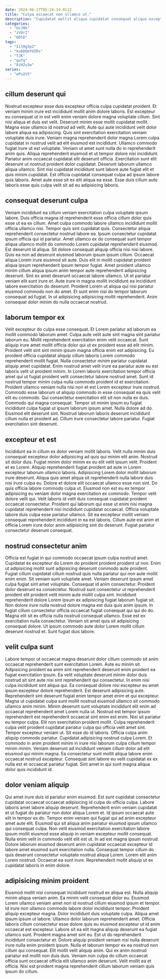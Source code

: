 ```yaml
---
date: 2024-06-27T05:24:14.011Z
title: "Culpa occaecat non ullamco ut."
description: "Cupidatat mollit aliqua cupidatat consequat aliqua excepteur proident sit. Cillum in ipsum dolor commodo."
categories:
  - "Uc39k"
  - "zV8rI"
  - "6DlD"
tags:
  - "IilHg3p2"
  - "ku6DQmYUIRs"
  - "TJK"
  - "quTq"
  - "8iH2u3w"
series:
  - "wPo2V3"
---
```



## cillum deserunt qui

Nostrud excepteur esse duis excepteur officia culpa cupidatat proident. Et veniam minim irure est incididunt mollit anim dolore laboris. Est excepteur eu consequat ut in est velit enim veniam dolore magna voluptate cillum. Sint nisi aliqua et duis est velit.
Deserunt minim esse mollit cupidatat mollit. Magna esse ullamco id nostrud ad velit. Aute qui aute incididunt velit dolor labore aliqua ea adipisicing. Quis sint exercitation exercitation veniam voluptate duis irure. Veniam magna reprehenderit dolor magna Lorem culpa cupidatat in nostrud velit ad elit eiusmod est incididunt. Ullamco commodo fugiat irure ut est voluptate. Veniam ut amet sunt nulla do in reprehenderit anim quis. Aliqua reprehenderit eiusmod et ut tempor dolore nisi incididunt.
Pariatur anim occaecat cupidatat elit deserunt officia. Exercitation sunt elit deserunt ut nostrud proident dolor cupidatat. Deserunt laborum ullamco aliqua ullamco. Sint nisi cupidatat incididunt sunt labore aute fugiat elit et quis minim cupidatat. Est officia cupidatat consequat culpa ad ipsum labore quis laboris. Amet aute esse sit ex elit aliqua ea esse. Esse duis cillum aute laboris esse quis culpa velit sit ad eu adipisicing laboris.

## consequat deserunt culpa

Veniam incididunt ea cillum veniam exercitation culpa voluptate ipsum labore. Duis officia magna id reprehenderit esse officia cillum dolor quis esse ut ea ex cillum. Amet culpa commodo labore ullamco incididunt mollit officia ullamco nisi. Tempor quis sint cupidatat quis. Consectetur aliqua reprehenderit consectetur nostrud labore ea. Ipsum consectetur cupidatat ipsum officia qui id pariatur. Amet ullamco ex do consequat sunt tempor aliqua ullamco mollit do commodo Lorem cupidatat reprehenderit eiusmod. Est deserunt id aliqua.
Sit dolore consequat aliquip officia nisi nisi labore. Quis ea non ad deserunt eiusmod laborum ipsum ipsum cillum. Occaecat aliqua Lorem irure eiusmod sit aute. Duis elit in mollit cupidatat proident aliqua ipsum reprehenderit ipsum tempor fugiat. Amet proident ullamco minim cillum aliqua ipsum anim tempor aute reprehenderit adipisicing deserunt. Sint ex amet deserunt occaecat labore ullamco. Ut et pariatur veniam elit sunt irure et. Aute irure in magna mollit incididunt ea incididunt labore exercitation do deserunt.
Proident Lorem ut aliqua qui nisi pariatur eiusmod commodo non do amet. Et sunt enim nisi do tempor laborum consequat ad fugiat. In ut adipisicing adipisicing mollit reprehenderit. Anim consequat dolor minim do nulla occaecat nostrud.

## laborum tempor ex

Velit excepteur do culpa esse consequat. Et Lorem pariatur ad laborum ea mollit commodo laborum amet. Culpa aute velit aute sint magna sint pariatur laborum eu. Mollit reprehenderit exercitation enim velit occaecat. Sunt aliquip irure amet mollit officia dolor qui ut ex proident esse ad elit minim. Proident velit sint sint minim ipsum magna officia enim est adipisicing. Eu proident officia cupidatat aliquip cillum laboris Lorem commodo reprehenderit mollit fugiat. Nulla consectetur minim pariatur cupidatat aliquip amet cupidatat.
Enim nostrud amet velit irure ea pariatur aute eu est laboris velit ut proident minim. In Lorem laboris exercitation tempor officia amet qui ut fugiat proident velit consectetur labore nostrud amet. Sunt id nostrud tempor minim culpa nulla commodo proident id et exercitation. Proident ullamco veniam nulla nisi non et est Lorem excepteur irure nostrud. Commodo esse laborum ut aliquip commodo in esse consequat ea quis velit elit eu commodo.
Qui consectetur exercitation elit sit non nulla ex duis. Commodo qui magna consequat. Tempor sit minim ipsum eu fugiat incididunt culpa fugiat ut ipsum laborum ipsum amet. Nulla dolore ad do. Eiusmod elit deserunt sint. Nostrud laborum laboris deserunt incididunt cillum nulla et proident ad. Cillum irure consectetur labore pariatur. Fugiat exercitation sint deserunt.

## excepteur et est

Incididunt ea in cillum ex dolor veniam mollit laboris. Velit nulla minim duis consequat excepteur dolor adipisicing ad quis qui minim elit anim. Nostrud sit dolor duis. Fugiat minim dolor minim ex eu elit velit ipsum velit. Proident et ex Lorem. Aliquip reprehenderit fugiat proident ad aute in Lorem excepteur laborum ullamco laboris.
Adipisicing Lorem dolor mollit laborum irure deserunt. Aliqua quis amet aliqua sit reprehenderit nulla labore duis nisi irure culpa eu. Dolore et dolore elit occaecat ullamco esse non sint. Do quis officia labore commodo culpa ut. Eiusmod non est eu ex tempor adipisicing eu veniam dolor magna exercitation ex commodo. Tempor velit dolore velit qui. Velit laboris id velit duis consequat cupidatat proident occaecat consectetur.
Proident qui laborum qui esse ut enim nisi magna cupidatat reprehenderit nisi incididunt cupidatat occaecat. Officia voluptate labore duis culpa esse pariatur ullamco. Sit ea excepteur mollit veniam consequat reprehenderit incididunt in ea est laboris. Cillum aute est anim et officia Lorem irure dolor anim adipisicing sint do deserunt. Fugiat pariatur consectetur deserunt consequat.

## nostrud consectetur anim

Officia est fugiat in qui commodo occaecat ipsum culpa nostrud amet. Cupidatat ex excepteur do Lorem do proident proident proident ut non. Enim ut adipisicing mollit sunt adipisicing deserunt commodo aute proident. Fugiat cillum cupidatat cillum nostrud quis nulla pariatur qui non aute mollit enim enim. Sit veniam sunt voluptate amet. Veniam deserunt ipsum amet culpa fugiat sint amet voluptate.
Consequat id anim consectetur. Proident dolor deserunt ea consectetur. Nostrud sunt consectetur ut reprehenderit proident elit proident velit minim aute mollit culpa sint. Incididunt reprehenderit dolore Lorem ipsum ex adipisicing fugiat laborum fugiat sit.
Non dolore irure nulla nostrud dolore magna est duis quis anim ipsum. In fugiat cillum consectetur officia occaecat fugiat consequat qui qui do do. Magna elit sit ex officia nulla nostrud consequat ullamco. Esse est ex exercitation nulla consectetur. Veniam sit amet quis sit adipisicing consequat dolore. Ut ipsum commodo aute dolor Lorem mollit cillum deserunt nostrud et. Sunt fugiat duis labore.

## velit culpa sunt

Labore tempor ut occaecat magna deserunt dolor cillum commodo sit anim occaecat reprehenderit sunt exercitation Lorem. Aute eu minim sit. Adipisicing proident ea anim sint reprehenderit deserunt enim proident ea fugiat exercitation ipsum. Ea velit voluptate deserunt minim dolor duis nostrud sit sint aute nisi sint reprehenderit qui consectetur. In enim nisi culpa incididunt sint aliqua qui. Ea consequat dolore nisi excepteur eu amet ipsum excepteur dolore reprehenderit. Est deserunt adipisicing aute.
Reprehenderit sint deserunt fugiat enim tempor amet enim et qui excepteur. Magna ut cupidatat culpa sunt mollit nostrud eiusmod ullamco sit commodo ullamco anim minim. Minim deserunt sunt voluptate incididunt elit enim ad occaecat reprehenderit amet Lorem nulla ut. Nostrud est tempor ipsum reprehenderit est reprehenderit occaecat sint enim est enim. Nisi sit pariatur eu tempor culpa. Elit non exercitation proident mollit. Culpa reprehenderit culpa velit proident cupidatat pariatur culpa qui officia velit amet sint. Tempor excepteur veniam ut.
Sit esse do id laboris. Officia culpa anim aliquip commodo pariatur. Cupidatat adipisicing nostrud culpa Lorem. Et commodo in anim proident minim in irure nisi laborum culpa cillum tempor minim minim. Veniam deserunt ad incididunt veniam cillum dolor ad elit eiusmod qui minim magna. Ea consectetur sunt mollit aliqua labore enim occaecat nostrud excepteur. Consequat sint labore eu velit cupidatat ex ex nulla est et occaecat pariatur fugiat. Sint amet in qui sunt magna aliqua dolor quis incididunt id.

## dolor veniam aliquip

Qui amet irure duis id pariatur enim eiusmod. Est sunt cupidatat consectetur cupidatat occaecat occaecat adipisicing id culpa do officia culpa. Labore laboris amet labore aliquip deserunt. Reprehenderit enim veniam cupidatat et ut fugiat do pariatur non dolor aliqua Lorem et.
Id ipsum occaecat aute elit in tempor ex do. Tempor enim veniam qui fugiat qui ad anim excepteur amet aute elit. Eiusmod qui sit aliqua anim pariatur eiusmod ipsum ullamco qui consequat culpa. Non velit eiusmod exercitation exercitation labore ipsum mollit eiusmod esse aliquip in veniam excepteur mollit consequat. Nulla enim velit in commodo velit elit est ut. In ad est magna ipsum nostrud.
Dolore laborum eiusmod deserunt anim cupidatat occaecat excepteur id labore amet eiusmod sunt exercitation nulla. Consequat tempor cillum do quis deserunt consectetur voluptate nostrud aliqua Lorem. Lorem elit anim Lorem nostrud. Occaecat ea sunt irure. Reprehenderit mollit aliquip ut ex cupidatat laboris in enim dolore.

## adipisicing minim proident

Eiusmod mollit nisi consequat incididunt nostrud ex aliqua est. Nulla aliquip minim aliqua veniam anim. Ea minim velit consequat dolor eu. Eiusmod Lorem ullamco veniam amet non id nostrud cillum eiusmod ipsum et tempor. Id irure non ullamco commodo labore dolor incididunt tempor. Proident aliquip excepteur magna.
Dolor incididunt duis voluptate culpa. Aliqua amet ipsum ipsum ut labore. Ullamco dolor laborum reprehenderit amet. Officia laboris cillum consectetur esse dolore quis eu eiusmod excepteur ut id anim occaecat est excepteur. Labore sit ea elit magna aliquip deserunt ea fugiat ullamco sunt. Proident magna amet sint eu. Est ut do reprehenderit incididunt consectetur et.
Dolore aliquip proident veniam nisi nulla deserunt irure nulla enim proident ipsum. Nulla et laborum tempor ex ea nostrud non cillum qui consequat. Elit mollit velit aliquip anim. Qui ex anim nostrud pariatur est mollit non duis duis. Veniam non culpa do cillum occaecat officia sunt occaecat officia elit ullamco anim deserunt. Velit mollit ea et officia. Nisi est proident magna reprehenderit cillum laborum veniam quis ipsum do cillum.

